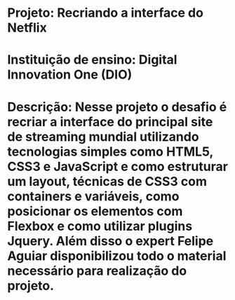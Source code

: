 # Projeto: Recriando a interface do Netflix

# Instituição de ensino: Digital Innovation One (DIO)

# Descrição: Nesse projeto o desafio é recriar a interface do principal site de streaming mundial utilizando tecnologias simples como HTML5, CSS3 e JavaScript e como estruturar um layout, técnicas de CSS3 com containers e variáveis, como posicionar os elementos com Flexbox e como utilizar plugins Jquery. Além disso o expert Felipe Aguiar disponibilizou todo o material necessário para realização do projeto.